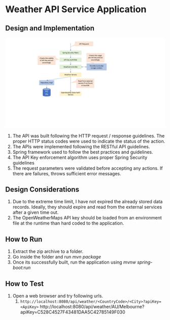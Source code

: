# Weather API Service Application

## Design and Implementation

![High Level Design](./design.png)

1. The API was built following the HTTP request / response guidelines. The proper HTTP status codes were used to indicate the status of the action.
2. The APIs were implemented following the RESTful API guidelines.
3. Spring framework used to follow the best practices and guidelines.
4. The API Key enforcement algorithm uses proper Spring Security guidelines
5. The request parameters were validated before accepting any actions. If there are failures, throws sufficient error messages.

## Design Considerations
1. Due to the extreme time limit, I have not expired the already stored data records. Ideally, they should expire and read from the external services after a given time out.
2. The OpenWeatherMaps API key should be loaded from an environment file at the runtime than hard coded to the application.

## How to Run
1.	Extract the zip archive to a folder.
2.	Go inside the folder and run *mvn package*
3.	Once its successfully built, run the application using  *mvnw spring-boot:run*

## How to Test
1. Open a web browser and try following urls.
    1. `http://localhost:8080/api/weather/<CountryCode>/<City>?apiKey=<ApiKey>`
       http://localhost:8080/api/weather/AU/Melbourne?apiKey=C528C4527F43481DAA5C42785149F030


